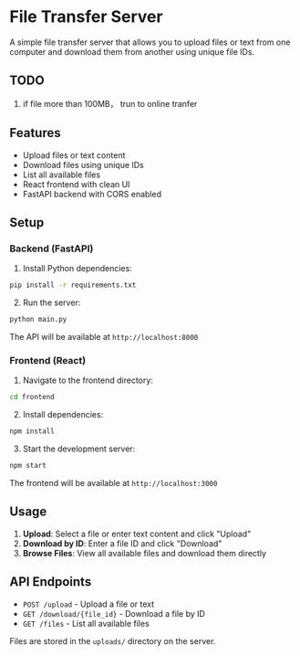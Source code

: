 # File Transfer Server

A simple file transfer server that allows you to upload files or text from one computer and download them from another using unique file IDs.

## TODO
1. if file more than 100MB， trun to online tranfer



## Features

- Upload files or text content
- Download files using unique IDs
- List all available files
- React frontend with clean UI
- FastAPI backend with CORS enabled

## Setup

### Backend (FastAPI)

1. Install Python dependencies:
```bash
pip install -r requirements.txt
```

2. Run the server:
```bash
python main.py
```

The API will be available at `http://localhost:8000`

### Frontend (React)

1. Navigate to the frontend directory:
```bash
cd frontend
```

2. Install dependencies:
```bash
npm install
```

3. Start the development server:
```bash
npm start
```

The frontend will be available at `http://localhost:3000`

## Usage

1. **Upload**: Select a file or enter text content and click "Upload"
2. **Download by ID**: Enter a file ID and click "Download"
3. **Browse Files**: View all available files and download them directly

## API Endpoints

- `POST /upload` - Upload a file or text
- `GET /download/{file_id}` - Download a file by ID
- `GET /files` - List all available files

Files are stored in the `uploads/` directory on the server.